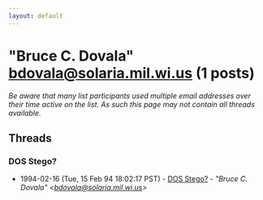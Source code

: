 ```yaml
---
layout: default
---
```


# "Bruce C. Dovala" <bdovala@solaria.mil.wi.us> (1 posts)

_Be aware that many list participants used multiple email addresses over their time active on the list. As such this page may not contain all threads available._

## Threads

### DOS Stego?
+ 1994-02-16 (Tue, 15 Feb 94 18:02:17 PST) - [DOS Stego?](/archive/1994/02/b8c48cad1c3d488531251a676b494626bfb2fd6f8b0a0259c87eb77d841246ac) - _"Bruce C. Dovala" \<bdovala@solaria.mil.wi.us\>_

